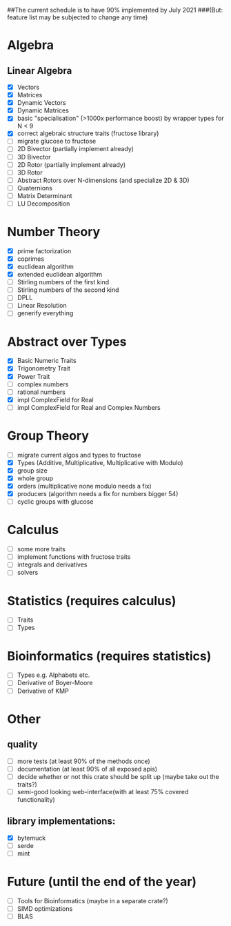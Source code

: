 ##The current schedule is to have 90% implemented by July 2021
###(But: feature list may be subjected to change any time)

# Algebra
## Linear Algebra
- [x] Vectors
- [x] Matrices
- [x] Dynamic Vectors
- [x] Dynamic Matrices
- [X] basic "specialisation" (>1000x performance boost) by wrapper types for N < 9
- [x] correct algebraic structure traits (fructose library)
- [ ] migrate glucose to fructose
- [ ] 2D Bivector (partially implement already)
- [ ] 3D Bivector
- [ ] 2D Rotor (partially implement already)
- [ ] 3D Rotor
- [ ] Abstract Rotors over N-dimensions (and specialize 2D & 3D)
- [ ] Quaternions
- [ ] Matrix Determinant
- [ ] LU Decomposition

# Number Theory
- [x] prime factorization
- [x] coprimes
- [x] euclidean algorithm
- [x] extended euclidean algorithm
- [ ] Stirling numbers of the first kind
- [ ] Stirling numbers of the second kind
- [ ] DPLL
- [ ] Linear Resolution
- [ ] generify everything

# Abstract over Types
- [x] Basic Numeric Traits
- [x] Trigonometry Trait 
- [x] Power Trait
- [ ] complex numbers
- [ ] rational numbers
- [x] impl ComplexField for Real
- [ ] impl ComplexField for Real and Complex Numbers

# Group Theory
- [ ] migrate current algos and types to fructose
- [x] Types (Additive, Multiplicative, Multiplicative with Modulo)
- [x] group size
- [x] whole group
- [x] orders (multiplicative none modulo needs a fix)
- [x] producers (algorithm needs a fix for numbers bigger 54)
- [ ] cyclic groups with glucose

# Calculus
- [ ] some more traits
- [ ] implement functions with fructose traits
- [ ] integrals and derivatives
- [ ] solvers

# Statistics (requires calculus)
- [ ] Traits
- [ ] Types

# Bioinformatics (requires statistics)
- [ ] Types e.g. Alphabets etc.
- [ ] Derivative of Boyer-Moore
- [ ] Derivative of KMP

# Other
## quality
- [ ] more tests (at least 90% of the methods once)
- [ ] documentation (at least 90% of all exposed apis)
- [ ] decide whether or not this crate should be split up (maybe take out the traits?)
- [ ] semi-good looking web-interface(with at least 75% covered functionality)

## library implementations:
- [x] bytemuck
- [ ] serde
- [ ] mint

# Future (until the end of the year)
- [ ] Tools for Bioinformatics (maybe in a separate crate?)
- [ ] SIMD optimizations
- [ ] BLAS